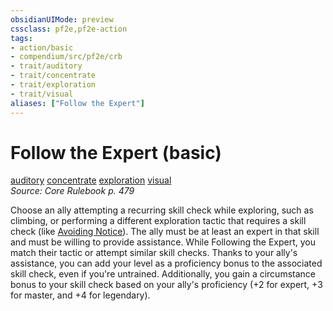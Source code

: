 ```yaml
---
obsidianUIMode: preview
cssclass: pf2e,pf2e-action
tags:
- action/basic
- compendium/src/pf2e/crb
- trait/auditory
- trait/concentrate
- trait/exploration
- trait/visual
aliases: ["Follow the Expert"]
---
```

# Follow the Expert (basic)
[auditory](../traits/auditory.md)  [concentrate](../traits/concentrate.md)  [exploration](../traits/exploration.md)  [visual](../traits/visual.md)  
*Source: Core Rulebook p. 479*  



Choose an ally attempting a recurring skill check while exploring, such as climbing, or performing a different exploration tactic that requires a skill check (like [Avoiding Notice](avoid-notice.md)). The ally must be at least an expert in that skill and must be willing to provide assistance. While Following the Expert, you match their tactic or attempt similar skill checks. Thanks to your ally's assistance, you can add your level as a proficiency bonus to the associated skill check, even if you're untrained. Additionally, you gain a circumstance bonus to your skill check based on your ally's proficiency (+2 for expert, +3 for master, and +4 for legendary).